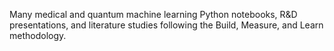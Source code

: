 Many medical and quantum machine learning Python notebooks, R&D presentations, and literature studies following the Build, Measure, and Learn methodology.
